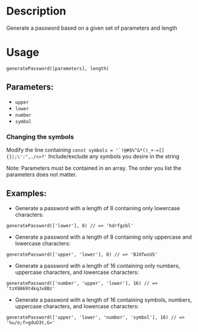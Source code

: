 # Description
Generate a password based on a given set of parameters and length

# Usage

`generatePassword([parameters], length)`

## Parameters:
- `upper`
- `lower`
- `number`
- `symbol`

### Changing the symbols
Modify the line containing ```const symbols = '`!@#$%^&*()_+-=[]{}|;\':",./<>?'```
Include/exclude any symbols you desire in the string

Note: Parameters must be contained in an array. The order you list the parameters does not matter.

## Examples:

- Generate a password with a length of 8 containing only lowercase characters:
```
generatePassword(['lower'], 8) // => 'hdrfgzbl'
```

- Generate a password with a length of 8 containing only uppercase and lowercase characters:
```
generatePassword(['upper', 'lower'], 8) // => 'BJdfwsUS'
```

- Generate a password with a length of 16 containing only numbers, uppercase characters, and lowercase characters:
```
generatePassword(['number', 'upper', 'lower'], 16) // => 'tzX9869t4kqJx8Bz'
```

- Generate a password with a length of 16 containing symbols, numbers, uppercase characters, and lowercase characters:
```
generatePassword(['upper', 'lower', 'number', 'symbol'], 16) // => '%u/o;f>gduO3t,G<'
```
